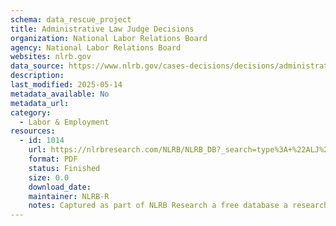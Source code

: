 ```yaml
---
schema: data_rescue_project 
title: Administrative Law Judge Decisions
organization: National Labor Relations Board
agency: National Labor Relations Board
websites: nlrb.gov
data_source: https://www.nlrb.gov/cases-decisions/decisions/administrative-law-judge-decisions
description: 
last_modified: 2025-05-14
metadata_available: No
metadata_url: 
category:
  - Labor & Employment 
resources:
  - id: 1014
    url: https://nlrbresearch.com/NLRB/NLRB_DB?_search=type%3A+%22ALJ%22
    format: PDF
    status: Finished
    size: 0.0
    download_date: 
    maintainer: NLRB-R
    notes: Captured as part of NLRB Research a free database a researcher made.
---
```

